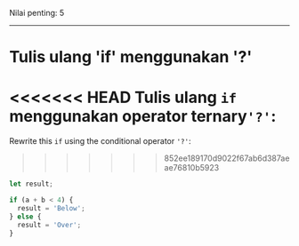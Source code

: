 Nilai penting: 5

---

# Tulis ulang 'if' menggunakan '?'

<<<<<<< HEAD
Tulis ulang `if` menggunakan operator ternary` '?' `:
=======
Rewrite this `if` using the conditional operator `'?'`:
>>>>>>> 852ee189170d9022f67ab6d387aeae76810b5923

```js
let result;

if (a + b < 4) {
  result = 'Below';
} else {
  result = 'Over';
}
```
